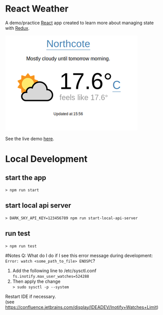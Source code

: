 # React Weather
A demo/practice [React](https://reactjs.org/) app created to learn more about managing state with [Redux](https://redux.js.org/).

![alt text](images/demo.png)

See the live demo [here](https://weather.demo.samuelli.net).

# Local Development
## start the app
`> npm run start`
## start local api server
`> DARK_SKY_API_KEY=123456789 npm run start-local-api-server`
## run test
`> npm run test`

#Notes
Q: What do I do if I see this error message during development: `Error: watch <some_path_to_file> ENOSPC`?
1. Add the following line to  /etc/sysctl.conf  
`fs.inotify.max_user_watches=524288`  
2. Then apply the change  
`> sudo sysctl -p --system`

Restart IDE if necessary.  
(see https://confluence.jetbrains.com/display/IDEADEV/Inotify+Watches+Limit)

